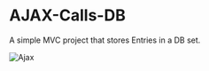 # AJAX-Calls-DB
A simple MVC project that stores Entries in a DB set.

![Ajax](https://user-images.githubusercontent.com/60011248/123559720-5df31500-d7bb-11eb-8bb8-4197aa3f50f6.PNG)

